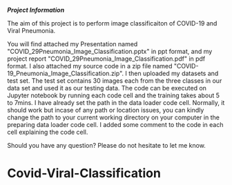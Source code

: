 *****Project Information*****

The aim of this project is to perform image classificaiton of COVID-19 and Viral Pneumonia. 

You will find attached my Presentation named "COVID_29Pneumonia_Image_Classification.pptx" in ppt format, and my project report "COVID_29Pneumonia_Image_Classification.pdf" in pdf format. I also attached my source code in a zip file named "COVID-19_Pneumonia_Image_Classification.zip". I then uploaded my datasets and test set. The test set contains 30 images each from the three classes in our data set and used it as our testing data. The code can be executed on Jupyter notebook by running each code cell and the training takes about 5 to 7mins. I have already set the path in the data loader code cell. Normally, it should work but incase of any path or location issues, you can kindly change the path to your current working directory on your computer in the preparing data loader code cell. I added some comment to the code in each cell explaining the code cell.

Should you have any question? Please do not hesitate to let me know.

 


# Covid-Viral-Classification
